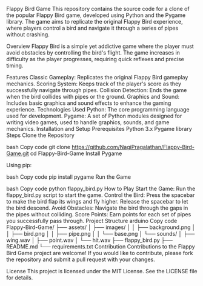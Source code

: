 Flappy Bird Game
This repository contains the source code for a clone of the popular Flappy Bird game, developed using Python and the Pygame library. The game aims to replicate the original Flappy Bird experience, where players control a bird and navigate it through a series of pipes without crashing.

Overview
Flappy Bird is a simple yet addictive game where the player must avoid obstacles by controlling the bird's flight. The game increases in difficulty as the player progresses, requiring quick reflexes and precise timing.

Features
Classic Gameplay: Replicates the original Flappy Bird gameplay mechanics.
Scoring System: Keeps track of the player's score as they successfully navigate through pipes.
Collision Detection: Ends the game when the bird collides with pipes or the ground.
Graphics and Sound: Includes basic graphics and sound effects to enhance the gaming experience.
Technologies Used
Python: The core programming language used for development.
Pygame: A set of Python modules designed for writing video games, used to handle graphics, sounds, and game mechanics.
Installation and Setup
Prerequisites
Python 3.x
Pygame library
Steps
Clone the Repository

bash
Copy code
git clone https://github.com/NagiPragalathan/Flappy-Bird-Game.git
cd Flappy-Bird-Game
Install Pygame

Using pip:

bash
Copy code
pip install pygame
Run the Game

bash
Copy code
python flappy_bird.py
How to Play
Start the Game: Run the flappy_bird.py script to start the game.
Control the Bird: Press the spacebar to make the bird flap its wings and fly higher. Release the spacebar to let the bird descend.
Avoid Obstacles: Navigate the bird through the gaps in the pipes without colliding.
Score Points: Earn points for each set of pipes you successfully pass through.
Project Structure
arduino
Copy code
Flappy-Bird-Game/
├── assets/
│   ├── images/
│   │   ├── background.png
│   │   ├── bird.png
│   │   ├── pipe.png
│   │   └── base.png
│   └── sounds/
│       ├── wing.wav
│       ├── point.wav
│       └── hit.wav
├── flappy_bird.py
├── README.md
└── requirements.txt
Contribution
Contributions to the Flappy Bird Game project are welcome! If you would like to contribute, please fork the repository and submit a pull request with your changes.

License
This project is licensed under the MIT License. See the LICENSE file for details.
